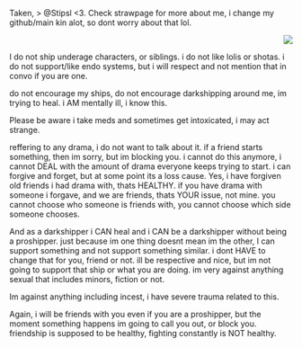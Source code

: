 Taken, > @Stipsl <3. Check strawpage for more about me, i change my github/main kin alot, so dont worry about that lol. <p align="right"> <img src="https://komarev.com/ghpvc/?username=GothicCowboy&color=e17c0b&abbreviated=true"/> 




















I do not ship underage characters, or siblings. i do not like lolis or shotas. i do not support/like endo systems, but i will respect and not mention that in convo if you are one.

do not encourage my ships, do not encourage darkshipping around me, im trying to heal. i AM mentally ill, i know this.


Please be aware i take meds and sometimes get intoxicated, i may act strange. 


reffering to any drama, i do not want to talk about it. if a friend starts something, then im sorry, but im blocking you. i cannot do this anymore, i cannot DEAL with the amount of drama everyone keeps trying to start. i can forgive and forget, but at some point its a loss cause. Yes, i have forgiven old friends i had drama with, thats HEALTHY. if you have drama with someone i forgave, and we are friends, thats YOUR issue, not mine. you cannot choose who someone is friends with, you cannot choose which side someone chooses. 


And as a darkshipper i CAN heal and i CAN be a darkshipper without being a proshipper. just because im one thing doesnt mean im the other, I can support something and not support something similar. i dont HAVE to change that for you, friend or not. ill be respective and nice, but im not going to support that ship or what you are doing. im very against anything sexual that includes minors, fiction or not.

Im against anything including incest, i have severe trauma related to this. 

Again, i will be friends with you even if you are a proshipper, but the moment something happens im going to call you out, or block you. friendship is supposed to be healthy, fighting constantly is NOT healthy. 


